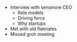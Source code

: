 - Interview with sensmore CEO
	- Role models
	- Driving force
	- Why startups
- Met with old flatmates
- Missed groh meeting